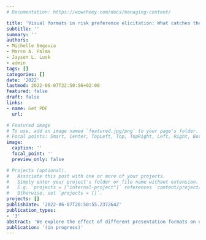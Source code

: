 ```yaml
---
# Documentation: https://wowchemy.com/docs/managing-content/

title: 'Visual formats in risk preference elicitation: What catches the eye?'
subtitle: ''
summary: ''
authors:
- Michelle Segovia
- Marco A. Palma
- Jayson L. Lusk
- admin
tags: []
categories: []
date: '2022'
lastmod: 2022-06-07T22:50:56+02:00
featured: false
draft: false
links: 
- name: Get PDF
  url: 

# Featured image
# To use, add an image named `featured.jpg/png` to your page's folder.
# Focal points: Smart, Center, TopLeft, Top, TopRight, Left, Right, BottomLeft, Bottom, BottomRight.
image:
  caption: ''
  focal_point: ''
  preview_only: false

# Projects (optional).
#   Associate this post with one or more of your projects.
#   Simply enter your project's folder or file name without extension.
#   E.g. `projects = ["internal-project"]` references `content/project/deep-learning/index.md`.
#   Otherwise, set `projects = []`.
projects: []
publishDate: '2022-06-07T20:50:55.237264Z'
publication_types: 
- '3'
abstract: 'We explore the effect of different presentation formats on elicitation of risk preferences using a popular probability-varying task (Holt and Laury, 2002) and a payoff-varying task (Drichoutis and Lusk, 2016). The presentation formats use horizontal bars that vary either the width or height of the bars (or both at the same time) to potentially help subjects in judging how large or small probabilities and monetary amounts are in a given choice task. These graphical formats are compared to a text only format. We complement our data collection with eye-tracking data that enriches our structural models with additional information regarding how visual attention and engagement vary with the presented information. While we find no statistically significant effects of presentation formats on elicited parameters for risk preferences, we find that eye-tracking information not only is associated with preference parameters, but it also changes the inferences with respect to which decision theory better fits our data.'
publication: '(in progress)'
---
```

